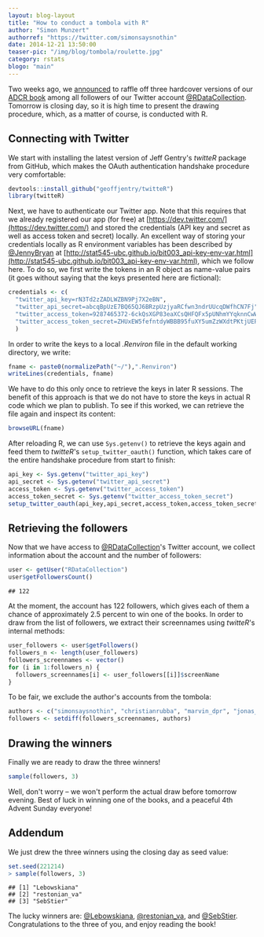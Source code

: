 ```yaml
---
layout: blog-layout
title: "How to conduct a tombola with R"
author: "Simon Munzert"
authorref: "https://twitter.com/simonsaysnothin"
date: 2014-12-21 13:50:00
teaser-pic: "/img/blog/tombola/roulette.jpg"
category: rstats
blogo: "main"
---
```


Two weeks ago, we [announced](http://www.r-datacollection.com/blog/The-ADCR-tombola/) to raffle off three hardcover versions of our [ADCR book](http://www.r-datacollection.com/) among all followers of our Twitter account [@RDataCollection](https://twitter.com/RDataCollection). Tomorrow is closing day, so it is high time to present the drawing procedure, which, as a matter of course, is conducted with R.

## Connecting with Twitter

We start with installing the latest version of Jeff Gentry's *twitteR* package from GitHub, which makes the OAuth authentication handshake procedure very comfortable:

```r
devtools::install_github("geoffjentry/twitteR")
library(twitteR)
```

Next, we have to authenticate our Twitter app. Note that this requires that we already registered our app (for free) at [https://dev.twitter.com/](https://dev.twitter.com/) and stored the credentials (API key and secret as well as access token and secret) locally. An excellent way of storing your credentials locally as R environment variables has been described by [@JennyBryan](https://twitter.com/JennyBryan) at [http://stat545-ubc.github.io/bit003_api-key-env-var.html](http://stat545-ubc.github.io/bit003_api-key-env-var.html), which we follow here. To do so, we first write the tokens in an R object as name-value pairs (it goes without saying that the keys presented here are fictional):


```r
credentials <- c(
  "twitter_api_key=rN3Td2zZADLWZBN9Pj7X2eBN",
  "twitter_api_secret=abcqBpUzE7BQ65QJ6BRzpUzjyaRCfwn3ndrUUcqDWfhCN7Fj",
  "twitter_access_token=9287465372-6ckQsXGP83eaXCsQHFQFx5pUNhmYYqknnCwWScVk8n7L",
  "twitter_access_token_secret=ZHUxEW5fefntdyWBBB95fuXY5umZzWXdtPKtjUEP9GDcJs6w"
  )
```

In order to write the keys to a local *.Renviron* file in the default working directory, we write:

```r
fname <- paste0(normalizePath("~/"),".Renviron")
writeLines(credentials, fname)
```
We have to do this only once to retrieve the keys in later R sessions. The benefit of this approach is that we do not have to store the keys in actual R code which we plan to publish. To see if this worked, we can retrieve the file again and inspect its content:

```r
browseURL(fname)
```

After reloading R, we can use `Sys.getenv()` to retrieve the keys again and feed them to *twitteR*'s `setup_twitter_oauth()` function, which takes care of the entire handshake procedure from start to finish:

```r
api_key <- Sys.getenv("twitter_api_key")
api_secret <- Sys.getenv("twitter_api_secret")
access_token <- Sys.getenv("twitter_access_token")
access_token_secret <- Sys.getenv("twitter_access_token_secret")
setup_twitter_oauth(api_key,api_secret,access_token,access_token_secret)
```

## Retrieving the followers

Now that we have access to [@RDataCollection](https://twitter.com/RDataCollection)'s Twitter account, we collect information about the account and the number of followers:

```r
user <- getUser("RDataCollection")
user$getFollowersCount()
```
```
## 122
```

At the moment, the account has 122 followers, which gives each of them a chance of approximately 2.5 percent to win one of the books. In order to draw from the list of followers, we extract their screennames using *twitteR*'s internal methods:

```r
user_followers <- user$getFollowers()
followers_n <- length(user_followers)
followers_screennames <- vector()
for (i in 1:followers_n) {
  followers_screennames[i] <- user_followers[[i]]$screenName
}
```

To be fair, we exclude the author's accounts from the tombola:

```r
authors <- c("simonsaysnothin", "christianrubba", "marvin_dpr", "jonas_nijhuis", "phdwhipbot")
followers <- setdiff(followers_screennames, authors)
```

## Drawing the winners

Finally we are ready to draw the three winners!

```r
sample(followers, 3)
```

Well, don't worry &ndash; we won't perform the actual draw before tomorrow evening. Best of luck in winning one of the books, and a peaceful 4th Advent Sunday everyone!

## Addendum

We just drew the three winners using the closing day as seed value:

```r
set.seed(221214)
> sample(followers, 3)
```
```
## [1] "Lebowskiana" 
## [2] "restonian_va"
## [3] "SebStier"
```

The lucky winners are: [@Lebowskiana](https://twitter.com/Lebowskiana), [@restonian_va](https://twitter.com/restonian_va), and [@SebStier](https://twitter.com/SebStier). Congratulations to the three of you, and enjoy reading the book!
